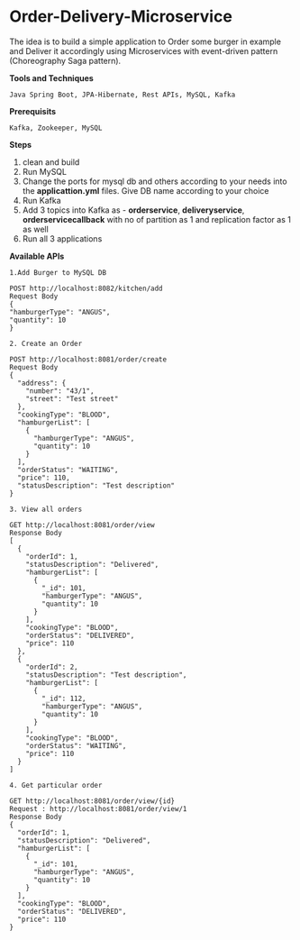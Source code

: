 # Order-Delivery-Microservice
The idea is to build a simple application to Order some burger in example and Deliver it accordingly using Microservices with event-driven pattern (Choreography Saga pattern).

**Tools and Techniques**
```
Java Spring Boot, JPA-Hibernate, Rest APIs, MySQL, Kafka
```
**Prerequisits**
```
Kafka, Zookeeper, MySQL
```

**Steps**
1. clean and build
2. Run MySQL
3. Change the ports for mysql db and others according to your needs into the **applicattion.yml** files. Give DB name according to your choice
4. Run Kafka
5. Add 3 topics into Kafka as - **orderservice**, **deliveryservice**, **orderservicecallback** with no of partition as 1 and replication factor as 1 as well
6. Run all 3 applications

**Available APIs**
```
1.Add Burger to MySQL DB

POST http://localhost:8082/kitchen/add
Request Body 
{
"hamburgerType": "ANGUS",
"quantity": 10
}
  
2. Create an Order

POST http://localhost:8081/order/create
Request Body 
{
  "address": {
    "number": "43/1",
    "street": "Test street"
  },
  "cookingType": "BLOOD",
  "hamburgerList": [
    {
      "hamburgerType": "ANGUS",
      "quantity": 10
    }
  ],
  "orderStatus": "WAITING",
  "price": 110,
  "statusDescription": "Test description"
}

3. View all orders

GET http://localhost:8081/order/view
Response Body
[
  {
    "orderId": 1,
    "statusDescription": "Delivered",
    "hamburgerList": [
      {
        "_id": 101,
        "hamburgerType": "ANGUS",
        "quantity": 10
      }
    ],
    "cookingType": "BLOOD",
    "orderStatus": "DELIVERED",
    "price": 110
  },
  {
    "orderId": 2,
    "statusDescription": "Test description",
    "hamburgerList": [
      {
        "_id": 112,
        "hamburgerType": "ANGUS",
        "quantity": 10
      }
    ],
    "cookingType": "BLOOD",
    "orderStatus": "WAITING",
    "price": 110
  }
]

4. Get particular order

GET http://localhost:8081/order/view/{id}
Request : http://localhost:8081/order/view/1
Response Body
{
  "orderId": 1,
  "statusDescription": "Delivered",
  "hamburgerList": [
    {
      "_id": 101,
      "hamburgerType": "ANGUS",
      "quantity": 10
    }
  ],
  "cookingType": "BLOOD",
  "orderStatus": "DELIVERED",
  "price": 110
}
```
